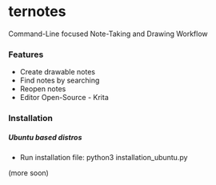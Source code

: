 # ternotes
Command-Line focused Note-Taking and Drawing Workflow

### Features
- Create drawable notes
- Find notes by searching
- Reopen notes
- Editor Open-Source - Krita

### Installation

##### Ubuntu based distros
- Run installation file:
      python3 installation_ubuntu.py
      
(more soon)
